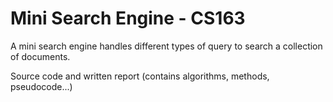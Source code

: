 # Mini Search Engine - CS163
A mini search engine handles different types of query to search a collection of documents.

Source code and written report (contains algorithms, methods, pseudocode...)
